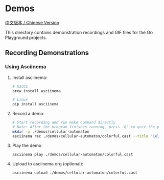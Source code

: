 # Demos

[中文版本 / Chinese Version](README_CN.md)

This directory contains demonstration recordings and GIF files for the Go Playground projects.

## Recording Demonstrations

### Using Asciinema

1. Install asciinema:

   ```bash
   # macOS
   brew install asciinema

   # Linux
   pip install asciinema
   ```

2. Record a demo:

   ```bash
   # Start recording and run make command directly
   # Note: After the program finishes running, press 'Q' to quit the program and complete the recording
   mkdir -p ./demos/cellular-automaton
   asciinema rec ./demos/cellular-automaton/colorful.cast --title "Cellular Automaton - Colorful" --command "make cellular-automaton-colorful"
   ```

3. Play the demo:

   ```bash
   asciinema play ./demos/cellular-automaton/colorful.cast
   ```

4. Upload to asciinema.org (optional):

   ```bash
   asciinema upload ./demos/cellular-automaton/colorful.cast
   ```
